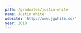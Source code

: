 ```yaml
---
path: /graduates/justin-white
name: Justin White
website: 'http://www.jgwhite.co/'
year: 2018
---
```


